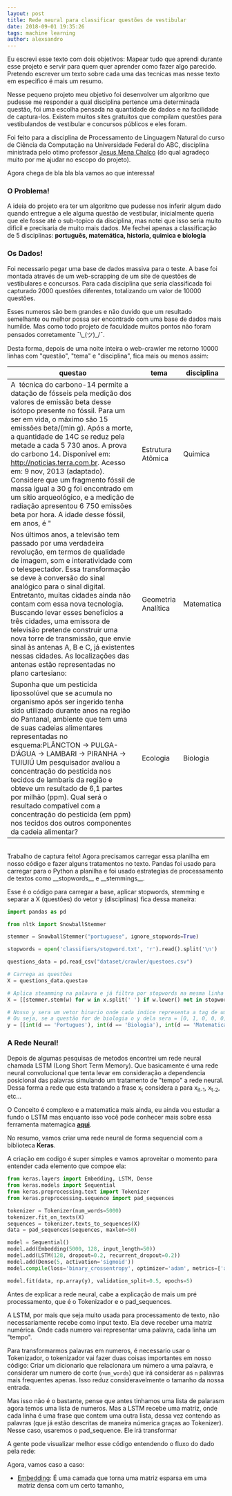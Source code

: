 ```yaml
---
layout: post
title: Rede neural para classificar questões de vestibular
date: 2018-09-01 19:35:26
tags: machine learning
author: alexsandro
---
```


Eu escrevi esse texto com dois objetivos: Mapear tudo que aprendi durante esse projeto e servir para quem quer aprender como fazer algo parecido. Pretendo escrever um texto sobre cada uma das tecnicas mas nesse texto em especifico é mais um resumo.

Nesse pequeno projeto meu objetivo foi desenvolver um algoritmo que pudesse me responder a qual disciplina pertence uma determinada questão, foi uma escolha pensada na quantidade de dados e na facilidade de captura-los. Existem muitos sites gratuitos que compilam questões para vestibulandos de vestibular e concursos públicos e eles foram.

Foi feito para a disciplina de Processamento de Linguagem Natural do curso de Ciência da Computação na Universidade Federal do ABC, disciplina ministrada pelo otimo professor [Jesus Mena Chalco](http://professor.ufabc.edu.br/~jesus.mena) (do qual agradeço muito por me ajudar no escopo do projeto).

Agora chega de bla bla bla vamos ao que interessa!

<h3 id="heading3">O Problema!</h3>

A ideia do projeto era ter um algoritmo que pudesse nos inferir algum dado quando entregue a ele alguma questão de vestibular, inicialmente queria que ele fosse até o sub-topico da disciplina, mas notei que isso seria muito dificil e precisaria de muito mais dados. Me fechei apenas a classificação de 5 disciplinas: __português, matemática, historia, quimica e biologia__


<h3 id="heading3">Os Dados!</h3>

Foi necessario pegar uma base de dados massiva para o teste. A base foi montada através de um web-scrapping de um site de questões de vestibulares e concursos. Para cada disciplina que seria classificada foi capturado 2000 questões diferentes, totalizando um valor de 10000 questões.

Esses numeros são bem grandes e não duvido que um resultado semelhante ou melhor possa ser encontrado com uma base de dados mais humilde. Mas como todo projeto de faculdade muitos pontos não foram pensados corretamente ¯\\\_(ツ)\_/¯.

Desta forma, depois de uma noite inteira o web-crawler me retorno 10000 linhas com "questão", "tema" e "disciplina", fica mais ou menos assim:


|questao|tema|disciplina|
--------|----|----------|
|A  técnica do carbono-14 permite a datação de fósseis pela medição dos valores de emissão beta desse isótopo presente no fóssil. Para um ser em vida, o máximo são 15 emissões beta/(min g). Após a morte, a quantidade de 14C se reduz pela metade a cada 5 730 anos. A prova do carbono 14. Disponível em: http://noticias.terra.com.br. Acesso em: 9 nov, 2013 (adaptado). Considere que um fragmento fóssil de massa igual a 30 g foi encontrado em um sítio arqueológico, e a medição de radiação apresentou 6 750 emissões beta por hora. A idade desse fóssil, em anos, é "|Estrutura Atômica|Quimica|
|Nos últimos anos, a televisão tem passado por uma verdadeira revolução, em termos de qualidade de imagem, som e interatividade com o telespectador. Essa transformação se deve à conversão do sinal analógico para o sinal digital. Entretanto, muitas cidades ainda não contam com essa nova tecnologia. Buscando levar esses benefícios a três cidades, uma emissora de televisão pretende construir uma nova torre de transmissão, que envie sinal às antenas A, B e C, já existentes nessas cidades. As localizações das antenas estão representadas no plano cartesiano: |Geometria Analítica|Matematica|
|Suponha que um pesticida lipossolúvel que se acumula no organismo após ser ingerido tenha sido utilizado durante anos na região do Pantanal, ambiente que tem uma de suas cadeias alimentares representadas no esquema:PLÂNCTON → PULGA-D’ÁGUA → LAMBARI → PIRANHA → TUIUIÚ Um pesquisador avaliou a concentração do pesticida nos tecidos de lambaris da região e obteve um resultado de 6,1 partes por milhão (ppm). Qual será o resultado compatível com a concentração do pesticida (em ppm) nos tecidos dos outros componentes da cadeia alimentar?|Ecologia|Biologia|

<br>
Trabalho de captura feito! Agora precisamos carregar essa planilha em nosso código e fazer alguns tratamentos no texto. Pandas foi usado para carregar para o Python a planilha e foi usado estrategias de processamento de textos como __stopwords__ e __stemmings__.


Esse é o código para carregar a base, aplicar stopwords, stemming e separar a X (questões) do vetor y (disciplinas) fica dessa maneira:

```python
import pandas as pd

from nltk import SnowballStemmer

stemmer = SnowballStemmer("portuguese", ignore_stopwords=True)

stopwords = open('classifiers/stopword.txt', 'r').read().split('\n')

questions_data = pd.read_csv("dataset/crawler/questoes.csv")

# Carrega as questões
X = questions_data.questao

# Aplica steamming na palavra e já filtra por stopwords na mesma linha
X = [[stemmer.stem(w) for w in x.split(' ') if w.lower() not in stopwords] for x in X]

# Nosso y sera um vetor binario onde cada indice representa a tag de uma disciplina
# Ou seja, se a questão for de biologia o y dela sera = [0, 1, 0, 0, 0]
y = [[int(d == 'Portugues'), int(d == 'Biologia'), int(d == 'Matematica'), int(d == 'Quimica'), int(d == 'Historia')] for d in questions_data.disciplina]
```


<h3 id="heading3">A Rede Neural!</h3>

Depois de algumas pesquisas de metodos encontrei um rede neural chamada LSTM (Long Short Term Memory). Que basicamente é uma rede neural convolucional que tenta levar em consideração a dependencia posicional das palavras simulando um tratamento de "tempo" a rede neural. Dessa forma a rede que esta tratando a frase x<sub>t</sub> considera a para x<sub>it-1</sub>, x<sub>t-2</sub>, etc...

O Conceito é complexo e a matematica mais ainda, eu ainda vou estudar a fundo o LSTM mas enquanto isso você pode conhecer mais sobre essa ferramenta matemagica __[aqui](http://adventuresinmachinelearning.com/keras-lstm-tutorial/)__.

No resumo, vamos criar uma rede neural de forma sequencial com a biblioteca __Keras__.

A criação em codigo é super simples e vamos aproveitar o momento para entender cada elemento que compoe ela:

```python
from keras.layers import Embedding, LSTM, Dense
from keras.models import Sequential
from keras.preprocessing.text import Tokenizer
from keras.preprocessing.sequence import pad_sequences

tokenizer = Tokenizer(num_words=5000)
tokenizer.fit_on_texts(X)
sequences = tokenizer.texts_to_sequences(X)
data = pad_sequences(sequences, maxlen=50)

model = Sequential()
model.add(Embedding(5000, 128, input_length=50))
model.add(LSTM(128, dropout=0.2, recurrent_dropout=0.2))
model.add(Dense(5, activation='sigmoid'))
model.compile(loss='binary_crossentropy', optimizer='adam', metrics=['accuracy'])

model.fit(data, np.array(y), validation_split=0.5, epochs=5)

```

Antes de explicar a rede neural, cabe a explicação de mais um pré processamento, que é o Tokenizador e o pad_sequences.

A LSTM, por mais que seja muito usada para processamento de texto, não necessariamente recebe como input texto. Ela deve receber uma matriz numérica. Onde cada numero vai representar uma palavra, cada linha um "tempo".

Para transformarmos palavras em numeros, é necessario usar o Tokenizador, o tokenizador vai fazer duas coisas importantes em nosso código: Criar um dicionario que relacionara um número a uma palavra, e considerar um numero de corte (```num_words```) que irá considerar as ```n``` palavras mais frequentes apenas. Isso reduz consideravelmente o tamanho da nossa entrada.

Mas isso não é o bastante, pense que antes tinhamos uma lista de palarasm agora temos uma lista de numeros. Mas a LSTM recebe uma matriz, onde cada linha é uma frase que contem uma outra lista, dessa vez contendo as palavras (que já estão descritas de maneira númerica graças ao Tokenizer). Nesse caso, usaremos o pad_sequence. Ele irá transformar  

A gente pode visualizar melhor esse código entendendo o fluxo do dado pela rede:

<amp-img src="{{ site.baseurl }}assets/images/lstm.svg" layout="responsive" width="720px" height="240px" alt="" class="mb3"></amp-img>

Agora, vamos caso a caso:



* [Embedding](https://keras.io/layers/embeddings/): É uma camada que torna uma matriz esparsa em uma matriz densa com um certo tamanho, 
